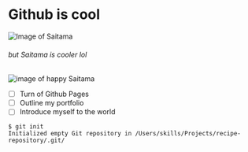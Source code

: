 # Github is cool

![Image of Saitama](https://user-images.githubusercontent.com/111363654/185814564-ed70e08e-3684-4d2d-9e7e-30e1a1314709.png)

###### but Saitama is cooler lol

![image of happy Saitama](https://user-images.githubusercontent.com/111363654/185815255-e974f8d7-2d52-4f3e-9447-13fdbf19d0c3.png)


- [ ] Turn of Github Pages
- [ ] Outline my portfolio
- [ ] Introduce myself to the world

```
$ git init
Initialized empty Git repository in /Users/skills/Projects/recipe-repository/.git/
```
